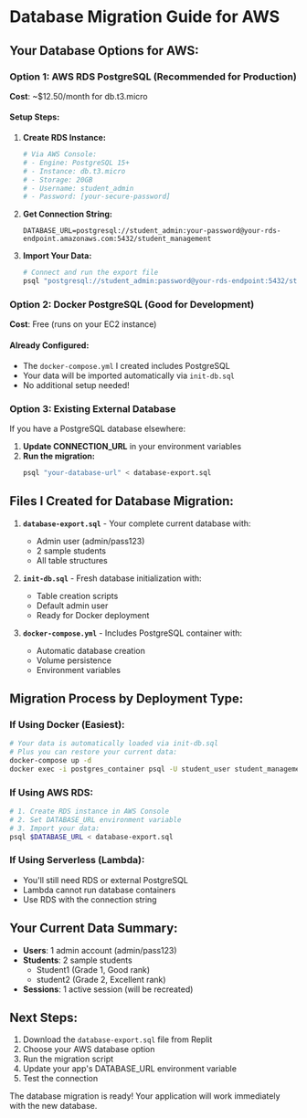 # Database Migration Guide for AWS

## Your Database Options for AWS:

### **Option 1: AWS RDS PostgreSQL (Recommended for Production)**
**Cost**: ~$12.50/month for db.t3.micro

#### Setup Steps:
1. **Create RDS Instance:**
   ```bash
   # Via AWS Console:
   # - Engine: PostgreSQL 15+
   # - Instance: db.t3.micro
   # - Storage: 20GB
   # - Username: student_admin
   # - Password: [your-secure-password]
   ```

2. **Get Connection String:**
   ```
   DATABASE_URL=postgresql://student_admin:your-password@your-rds-endpoint.amazonaws.com:5432/student_management
   ```

3. **Import Your Data:**
   ```bash
   # Connect and run the export file
   psql "postgresql://student_admin:password@your-rds-endpoint:5432/student_management" < database-export.sql
   ```

### **Option 2: Docker PostgreSQL (Good for Development)**
**Cost**: Free (runs on your EC2 instance)

#### Already Configured:
- The `docker-compose.yml` I created includes PostgreSQL
- Your data will be imported automatically via `init-db.sql`
- No additional setup needed!

### **Option 3: Existing External Database**
If you have a PostgreSQL database elsewhere:

1. **Update CONNECTION_URL** in your environment variables
2. **Run the migration:**
   ```bash
   psql "your-database-url" < database-export.sql
   ```

## **Files I Created for Database Migration:**

1. **`database-export.sql`** - Your complete current database with:
   - Admin user (admin/pass123)
   - 2 sample students
   - All table structures

2. **`init-db.sql`** - Fresh database initialization with:
   - Table creation scripts
   - Default admin user
   - Ready for Docker deployment

3. **`docker-compose.yml`** - Includes PostgreSQL container with:
   - Automatic database creation
   - Volume persistence
   - Environment variables

## **Migration Process by Deployment Type:**

### **If Using Docker (Easiest):**
```bash
# Your data is automatically loaded via init-db.sql
# Plus you can restore your current data:
docker-compose up -d
docker exec -i postgres_container psql -U student_user student_management < database-export.sql
```

### **If Using AWS RDS:**
```bash
# 1. Create RDS instance in AWS Console
# 2. Set DATABASE_URL environment variable
# 3. Import your data:
psql $DATABASE_URL < database-export.sql
```

### **If Using Serverless (Lambda):**
- You'll still need RDS or external PostgreSQL
- Lambda cannot run database containers
- Use RDS with the connection string

## **Your Current Data Summary:**
- **Users**: 1 admin account (admin/pass123)
- **Students**: 2 sample students
  - Student1 (Grade 1, Good rank)
  - student2 (Grade 2, Excellent rank)
- **Sessions**: 1 active session (will be recreated)

## **Next Steps:**
1. Download the `database-export.sql` file from Replit
2. Choose your AWS database option
3. Run the migration script
4. Update your app's DATABASE_URL environment variable
5. Test the connection

The database migration is ready! Your application will work immediately with the new database.